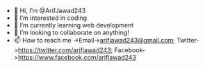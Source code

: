 - 👋 Hi, I’m @ArifJawad243
- 👀 I’m interested in coding
- 🌱 I’m currently learning web development
- 💞️ I’m looking to collaborate on anything!
- 📫 How to reach me ->Email->arifjawad243@gmail.com; Twitter->https://twitter.com/arifjawad243; Facebook->https://www.facebook.com/arifjawad243

<!---
ArifJawad243/ArifJawad243 is a ✨ special ✨ repository because its `README.md` (this file) appears on your GitHub profile.
You can click the Preview link to take a look at your changes.
--->
